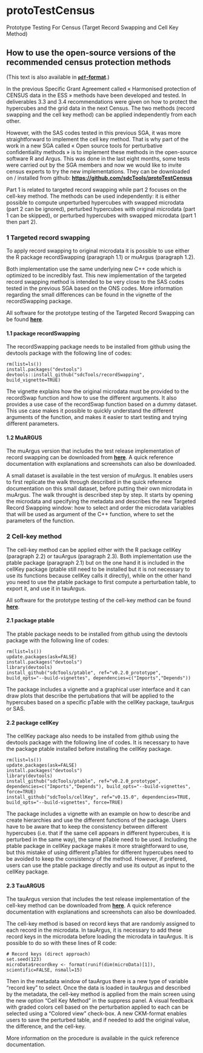 # protoTestCensus
Prototype Testing For Census (Target Record Swapping and Cell Key Method)

## How to use the open-source versions of the recommended census protection methods 
(This text is also available in [**`pdf`-format**](https://github.com/sdcTools/protoTestCensus/blob/master/How_to.pdf).)

In the previous Specific Grant Agreement called « Harmonised protection of CENSUS data in the ESS » methods have been developed and tested. In deliverables 3.3 and 3.4 recommendations were given on how to protect the hypercubes and the grid data in the next Census. The two methods (record swapping and the cell key method) can be applied independently from each other. 

However, with the SAS codes tested in this previous SGA, it was more straightforward to implement the cell key method. That is why part of the work in a new SGA called « Open source tools for perturbative confidentiality methods » is to implement these methods in the open-source software R and Argus. This was done in the last eight months, some tests were carried out by the SGA members and now we would like to invite census experts to try the new implementations. They can be downloaded on / installed from github: **https://github.com/sdcTools/protoTestCensus**

Part 1 is related to targeted record swapping while part 2 focuses on the cell-key method. The methods can be used independently: it is either possible to compute unperturbed hypercubes with swapped microdata (part 2 can be ignored), perturbed hypercubes with original microdata (part 1 can be skipped), or perturbed hypercubes with swapped microdata (part 1 then part 2).

### 1	Targeted record swapping

To apply record swapping to original microdata it is possible to use either the R package recordSwapping (paragraph 1.1) or muArgus (paragraph 1.2). 

Both implementation use the same underlying new C++ code which is optimized to be incredibly fast. This new implementation of the targeted record swapping method is intended to be very close to the SAS codes tested in the previous SGA based on the ONS codes. More information regarding the small differences can be found in the vignette of the recordSwapping package.

All software for the prototype testing of the Targeted Record Swapping can be found [**here**](https://github.com/sdcTools/protoTestCensus/tree/master/TargetedRecordSwapping).

#### 1.1	package recordSwapping 

The recordSwapping package needs to be installed from github using the devtools package with the following line of codes:
```
rm(list=ls())
install.packages("devtools")
devtools::install_github("sdcTools/recordSwapping", build_vignette=TRUE)
```

The vignette explains how the original microdata must be provided to the recordSwap function and how to use the different arguments. 
It also provides a use case of the recordSwap function based on a dummy dataset. This use case makes it possible to quickly understand the different arguments of the function, and makes it easier to start testing and trying different parameters.

#### 1.2	MuARGUS

The muArgus version that includes the test release implementation of record swapping can be downloaded from [**here**](https://github.com/sdcTools/protoTestCensus/tree/master/TargetedRecordSwapping/Argus).
A quick reference documentation with explanations and screenshots can also be downloaded.

A small dataset is available in the test version of muArgus. It enables users to first replicate the walk through described in the quick reference documentation on this small dataset, before putting their own microdata in muArgus. The walk throught is described step by step. It starts by opening the microdata and specifying the metadata and describes the new Targeted Record Swapping window: how to select and order the microdata variables that will be used as argument of the C++ function, where to set the parameters of the function.

### 2	Cell-key method

The cell-key method can be applied either with the R package cellKey (paragraph 2.2) or tauArgus (paragraph 2.3). Both implementation use the ptable package (paragraph 2.1) but on the one hand it is included in the cellKey package (ptable still need to be installed but it is not necessary to use its functions because cellKey calls it directly), while on the other hand you need to use the ptable package to first compute a perturbation table, to export it, and use it in tauArgus.

All software for the prototype testing of the cell-key method can be found [**here**](https://github.com/sdcTools/protoTestCensus/tree/master/CellKey).

#### 2.1 package ptable

The ptable package needs to be installed from github using the devtools package with the following line of codes:
```
rm(list=ls())
update.packages(ask=FALSE)
install.packages("devtools")
library(devtools)
install_github("sdcTools/ptable", ref="v0.2.0_prototype", build_opts="--build-vignettes", dependencies=c("Imports","Depends"))
```

The package includes a vignette and a graphical user interface and it can draw plots that describe the pertubations that will be applied to the hypercubes based on a specific pTable with the cellKey package, tauArgus or SAS.

#### 2.2	package cellKey

The cellKey package also needs to be installed from github using the devtools package with the following line of codes. It is necessary to have the package ptable installed before installing the cellKey package.
```
rm(list=ls())
update.packages(ask=FALSE)
install.packages("devtools")
library(devtools)
install_github("sdcTools/ptable", ref="v0.2.0_prototype", dependencies=c("Imports","Depends"), build_opts="--build-vignettes", force=TRUE)
install_github("sdcTools/cellKey", ref="v0.15.0", dependencies=TRUE, build_opts="--build-vignettes", force=TRUE)
```

The package includes a vignette with an example on how to describe and create hierarchies and use the different functions of the package. Users have to be aware that to keep the consistency between different hypercubes (i.e. that if the same cell appears in different hypercubes, it is perturbed in the same way), the same pTable need to be used. Including the ptable package in cellKey package makes it more straightforward to use, but this mistake of using different pTables for different hypercubes need to be avoided to keep the consistency of the method. However, if prefered, users can use the ptable package directly and use its output as input to the cellKey package.

#### 2.3	ΤauARGUS

The tauArgus version that includes the test release implementation of the cell-key method can be downloaded from [**here**](https://github.com/sdcTools/protoTestCensus/tree/master/CellKey/Argus).
A quick reference documentation with explanations and screenshots can also be downloaded.

The cell-key method is based on record keys that are randomly assigned to each record in the microdata. In tauArgus, it is necessary to add these record keys in the microdata before loading the microdata in tauArgus. It is possible to do so with these lines of R code:
```
# Record keys (direct approach) 
set.seed(123) 
microData$recordkey <- format(runif(dim(microData)[1]), scientific=FALSE, nsmall=15)
```

Then in the metadata window of tauArgus there is a new type of variable “record key” to select.
Once the data is loaded in tauArgus and described by the metadata, the cell-key method is applied from the main screen using the new option “Cell Key Method” in the suppress panel. A visual feedback with graded colors cell based on the perturbation applied to each can be selected using a “Colored view” check-box.
A new CKM-format enables users to save the perturbed table, and if needed to add the original value, the difference, and the cell-key.

More information on the procedure is available in the quick reference documentation.

